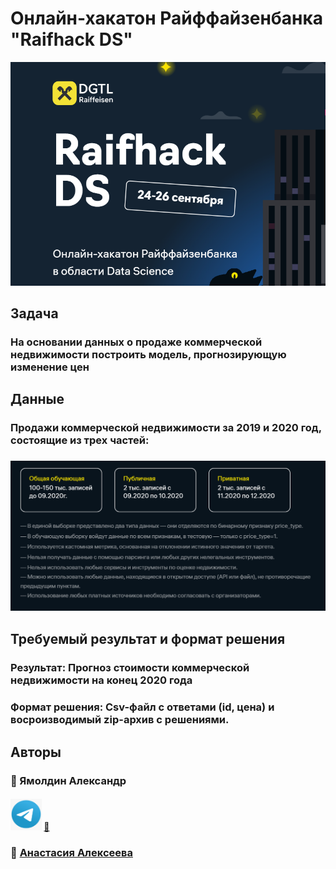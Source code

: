 # Онлайн-хакатон Райффайзенбанка "Raifhack DS"

[![N|Solid](Images/readme.PNG)](https://raifhack.ru/)

## Задача
### На основании данных о продаже коммерческой недвижимости построить модель, прогнозирующую изменение цен
## Данные 
### Продажи коммерческой недвижимости за 2019 и 2020 год, состоящие из трех частей:
### ![data](Images/data.PNG)
## Требуемый результат и формат решения
### Результат: Прогноз стоимости коммерческой недвижимости на конец 2020 года
### Формат решения: Csv-файл с ответами (id, цена) и восроизводимый zip-архив с решениями.
## Авторы

### :boy: Ямолдин Александр
#### [<img src="./Images/telegram.png" width="50" height="50">](https://t.me/AAYamoldin)   [:email:](aayamoldin@gmail.com)

### :woman: [Анастасия Алексеева](https://github.com/Vlastellin)
